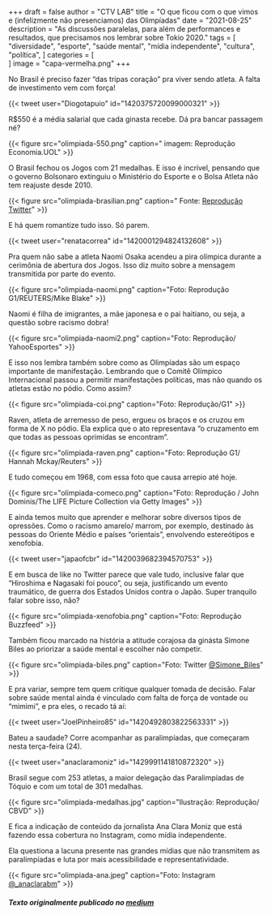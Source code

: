 +++
draft = false
author = "CTV LAB"
title = "O que ficou com o que vimos e (infelizmente não presenciamos) das Olimpíadas"
date = "2021-08-25"
description = "As discussões paralelas, para além de performances e resultados, que precisamos nos lembrar sobre Tokio 2020."
tags = [
    "diversidade",
    "esporte",
    "saúde mental",
    "mídia independente",
    "cultura",
    "política",
]
categories = [  
]
image = "capa-vermelha.png"
+++

No Brasil é preciso fazer “das tripas coração” pra viver sendo atleta. A falta de investimento vem com força!

{{< tweet user="Diogotapuio" id="1420375720099000321" >}}

R$550 é a média salarial que cada ginasta recebe. Dá pra bancar passagem né?

{{< figure src="olimpiada-550.png" caption=" imagem: Reprodução Economia.UOL" >}}

O Brasil fechou os Jogos com 21 medalhas. E isso é incrível, pensando que o governo Bolsonaro extinguiu o Ministério do Esporte e o Bolsa Atleta não tem reajuste desde 2010.

{{< figure src="olimpiada-brasilian.png" caption=" Fonte: [Reprodução Twitter](<https://twitter.com/hey_mika/status/1365271815350849538>)" >}}

E há quem romantize tudo isso. Só parem.

{{< tweet user="renatacorrea" id="1420001294824132608" >}}

Pra quem não sabe a atleta Naomi Osaka acendeu a pira olímpica durante a cerimônia de abertura dos Jogos. Isso diz muito sobre a mensagem transmitida por parte do evento.

{{< figure src="olimpiada-naomi.png" caption="Foto: Reprodução G1/REUTERS/Mike Blake" >}}

Naomi é filha de imigrantes, a mãe japonesa e o pai haitiano, ou seja, a questão sobre racismo dobra!

{{< figure src="olimpiada-naomi2.png" caption="Foto: Reprodução/ YahooEsportes" >}}

E isso nos lembra também sobre como as Olimpíadas são um espaço importante de manifestação. Lembrando que o Comitê Olímpico Internacional passou a permitir manifestações políticas, mas não quando os atletas estão no pódio. Como assim?

{{< figure src="olimpiada-coi.png" caption="Foto: Reprodução/G1" >}}

Raven, atleta de arremesso de peso, ergueu os braços e os cruzou em forma de X no pódio. Ela explica que o ato representava “o cruzamento em que todas as pessoas oprimidas se encontram”.

{{< figure src="olimpiada-raven.png" caption="Foto: Reprodução G1/ Hannah Mckay/Reuters" >}}

E tudo começou em 1968, com essa foto que causa arrepio até hoje.

{{< figure src="olimpiada-comeco.png" caption="Foto: Reprodução / John Dominis/The LIFE Picture Collection via Getty Images" >}}

E ainda temos muito que aprender e melhorar sobre diversos tipos de opressões. Como o racismo amarelo/ marrom, por exemplo, destinado às pessoas do Oriente Médio e países “orientais”, envolvendo estereótipos e xenofobia.

{{< tweet user="japaofcbr" id="1420039682394570753" >}}

E em busca de like no Twitter parece que vale tudo, inclusive falar que “Hiroshima e Nagasaki foi pouco”, ou seja, justificando um evento traumático, de guerra dos Estados Unidos contra o Japão. Super tranquilo falar sobre isso, não?

{{< figure src="olimpiada-xenofobia.png" caption="Foto: Reprodução Buzzfeed" >}}

Também ficou marcado na história a atitude corajosa da ginásta Simone Biles ao priorizar a saúde mental e escolher não competir.

{{< figure src="olimpiada-biles.png" caption="Foto: Twitter [@Simone_Biles](<https://twitter.com/Simone_Biles/status/1428065252051144710>)" >}}

E pra variar, sempre tem quem critique qualquer tomada de decisão. Falar sobre saúde mental ainda é vinculado com falta de força de vontade ou “mimimi”, e pra eles, o recado tá aí:

{{< tweet user="JoelPinheiro85" id="1420492803822563331" >}}

Bateu a saudade? Corre acompanhar as paralimpíadas, que começaram nesta terça-feira (24).

{{< tweet user="anaclaramoniz" id="1429991141810872320" >}}

Brasil segue com 253 atletas, a maior delegação das Paralimpíadas de Tóquio e com um total de 301 medalhas.

{{< figure src="olimpiada-medalhas.jpg" caption="Ilustração: Reprodução/ CBVD" >}}

E fica a indicação de conteúdo da jornalista Ana Clara Moniz que está fazendo essa cobertura no Instagram, como mídia independente.

Ela questiona a lacuna presente nas grandes mídias que não transmitem as paralimpíadas e luta por mais acessibilidade e representatividade.

{{< figure src="olimpiada-ana.jpeg" caption="Foto: Instagram [@_anaclarabm](<https://www.instagram.com/_anaclarabm/?hl=pt-br>)" >}}

##### Texto originalmente publicado no [medium](https://ctv-lab.medium.com/e-vamos-sobre-o-que-ficou-com-o-que-vimos-e-infelizmente-n%C3%A3o-presenciamos-das-olimp%C3%ADadas-8b1bb8566cd0)
